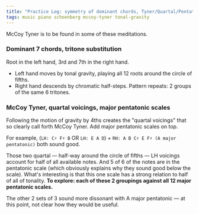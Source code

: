 ```yaml
---
title: "Practice Log: symmetry of dominant chords, Tyner/Quartal/Pentatonic"
tags: music piano schoenberg mccoy-tyner tonal-gravity
---
```


McCoy Tyner is to be found in some of these meditations.

### Dominant 7 chords, tritone substitution

Root in the left hand, 3rd and 7th in the right hand.

- Left hand moves by tonal gravity, playing all 12 roots around the circle of fifths.
- Right hand descends by chromatic half-steps. Pattern repeats: 2 groups of the same 6 tritones.

### McCoy Tyner, quartal voicings, major pentatonic scales

Following the motion of gravity by 4ths creates the "quartal voicings" that so clearly call forth McCoy Tyner. Add major pentatonic scales on top.

For example, (`LH: C♯ F♯ B` OR `LH: E A D`) + `RH: A B C♯ E F♯ (A major pentatonic)` both sound good.

Those two quartal — half-way around the circle of fifths — LH voicings account for half of all available notes. And 5 of 6 of the notes are in the pentatonic scale (which obviously explains why they sound good below the scale). What's interesting is that this one scale has a strong relation to half of all of tonality. **To explore: each of these 2 groupings against all 12 major pentatonic scales.**

The other 2 sets of 3 sound more dissonant with A major pentatonic — at this point, not clear how they would be useful.
